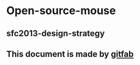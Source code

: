 # Open-source-mouse
## sfc2013-design-strategy
This document is made by [gitfab](http://gitfab.org)
---
